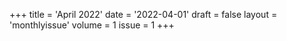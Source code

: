 +++
title = 'April 2022'
date = '2022-04-01'
draft = false
layout = 'monthlyissue'
volume = 1
issue = 1
+++
